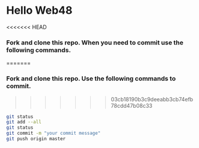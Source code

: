 # Hello Web48
<<<<<<< HEAD
### Fork and clone this repo. When you need to commit use the following commands.
=======
### Fork and clone this repo. Use the following commands to commit.
>>>>>>> 03cb18190b3c9deeabb3cb74efb78cdd47b08c33
```sh
git status
git add --all
git status
git commit -m "your commit message"
git push origin master
```
